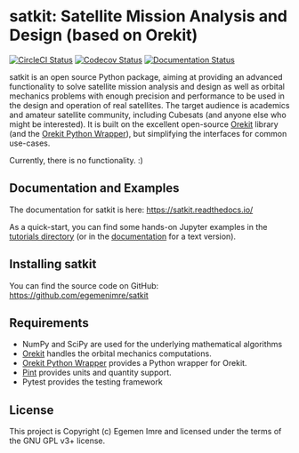 # satkit: Satellite Mission Analysis and Design (based on Orekit)

[![CircleCI Status](https://img.shields.io/circleci/build/github/egemenimre/satkit/master?logo=circleci&label=CircleCI)](https://circleci.com/gh/egemenimre/satkit)
[![Codecov Status](https://codecov.io/gh/egemenimre/satkit/branch/master/graph/badge.svg)](https://codecov.io/gh/egemenimre/satkit)
[![Documentation Status](https://readthedocs.org/projects/satkit/badge/?version=latest)](https://satkit.readthedocs.io/en/latest/?badge=latest)

satkit is an open source Python package, aiming at providing an advanced functionality to solve satellite mission analysis and design as well as orbital mechanics problems with enough precision and performance to be used in the design and operation of real satellites. The target audience is academics and amateur satellite community, including Cubesats (and anyone else who might be interested). It is built on the excellent open-source [Orekit](https://www.orekit.org) library (and the [Orekit Python Wrapper](https://gitlab.orekit.org/orekit-labs/python-wrapper)), but simplifying the interfaces for common use-cases.

Currently, there is no functionality. :)

## Documentation and Examples

The documentation for satkit is here: <https://satkit.readthedocs.io/>

As a quick-start, you can find some hands-on Jupyter examples in the [tutorials directory](https://github.com/egemenimre/satkit/tree/master/docs/tutorials) (or in the [documentation](https://satkit.readthedocs.io/en/latest/tutorials.html) for a text version).


## Installing satkit

[//]: # ()
[//]: # (The satkit package is on [PyPI]&#40;https://pypi.org/project/satkit/&#41; and you can install it simply by running:)

[//]: # ()
[//]: # (    pip install satkit)

[//]: # ()
[//]: # (You can also install it via [conda-forge]&#40;https://github.com/conda-forge/satkit-feedstock&#41;:)

[//]: # ()
[//]: # (    conda install -c conda-forge satkit)

[//]: # ()
[//]: # (Do not install `satkit` using `sudo`.)


You can find the source code on GitHub: <https://github.com/egemenimre/satkit>


## Requirements

-   NumPy and SciPy are used for the underlying mathematical algorithms
-   [Orekit](https://www.orekit.org) handles the orbital mechanics computations.
-   [Orekit Python Wrapper](https://gitlab.orekit.org/orekit-labs/python-wrapper) provides a Python wrapper for Orekit.
-   [Pint](https://github.com/hgrecco/pint) provides units and quantity support.
-   Pytest provides the testing framework


## License

This project is Copyright (c) Egemen Imre and licensed under the terms of the GNU GPL v3+ license.
